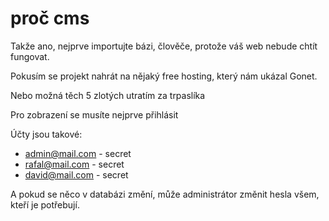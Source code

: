 # proč cms

Takže ano, nejprve importujte bázi, člověče, protože váš web nebude chtít fungovat.

Pokusím se projekt nahrát na nějaký free hosting, který nám ukázal Gonet.

Nebo možná těch 5 zlotých utratím za trpaslíka

Pro zobrazení se musíte nejprve přihlásit

Účty jsou takové:
 - admin@mail.com - secret
 - rafal@mail.com - secret
 - david@mail.com - secret

A pokud se něco v databázi změní, může administrátor změnit hesla všem, kteří je potřebují.
